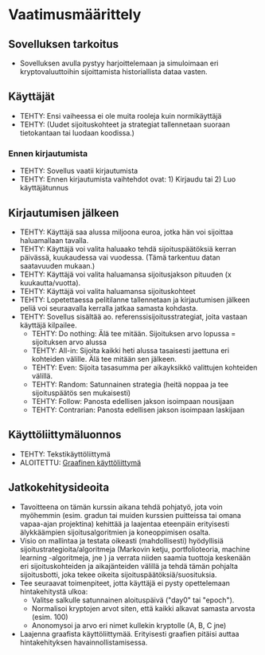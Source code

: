 # Vaatimusmäärittely
## Sovelluksen tarkoitus
 * Sovelluksen avulla pystyy harjoittelemaan ja simuloimaan eri kryptovaluuttoihin sijoittamista historiallista dataa vasten.
 
## Käyttäjät
* TEHTY: Ensi vaiheessa ei ole muita rooleja kuin normikäyttäjä 
* TEHTY: (Uudet sijoituskohteet ja strategiat tallennetaan suoraan tietokantaan tai luodaan koodissa.)

### Ennen kirjautumista
* TEHTY: Sovellus vaatii kirjautumista
* TEHTY: Ennen kirjautumista vaihtehdot ovat: 1) Kirjaudu tai 2) Luo käyttäjätunnus

## Kirjautumisen jälkeen
* TEHTY: Käyttäjä saa alussa miljoona euroa, jotka hän voi sijoittaa haluamallaan tavalla.
* TEHTY: Käyttäjä voi valita haluaako tehdä sijoituspäätöksiä kerran päivässä, kuukaudessa vai vuodessa. (Tämä tarkentuu datan saatavuuden mukaan.)
* TEHTY: Käyttäjä voi valita haluamansa sijoitusjakson pituuden (x kuukautta/vuotta).
* TEHTY: Käyttäjä voi valita haluamansa sijoituskohteet 
* TEHTY: Lopetettaessa pelitilanne tallennetaan ja kirjautumisen jälkeen peliä voi seuraavalla kerralla jatkaa samasta kohdasta. 
* TEHTY: Sovellus sisältää ao. referenssisijoitusstrategiat, joita vastaan käyttäjä kilpailee.
  * TEHTY: Do nothing: Älä tee mitään. Sijoituksen arvo lopussa = sijoituksen arvo alussa
  * TEHTY: All-in: Sijoita kaikki heti alussa tasaisesti jaettuna eri kohteiden välille. Älä tee mitään sen jälkeen.
  * TEHTY: Even: Sijoita tasasumma per aikayksikkö valittujen kohteiden välillä.
  * TEHTY: Random: Satunnainen strategia (heitä noppaa ja tee sijoituspäätös sen mukaisesti)
  * TEHTY: Follow: Panosta edellisen jakson isoimpaan nousijaan
  * TEHTY: Contrarian: Panosta edellisen jakson isoimpaan laskijaan


## Käyttöliittymäluonnos
 * TEHTY: Tekstikäyttöliittymä
 * ALOITETTU: [Graafinen käyttöliittymä](https://github.com/ramipiik/ot-harjoitustyo/blob/main/dokumentaatio/K%C3%A4ytt%C3%B6liittym%C3%A4luonnos.pdf)
 

## Jatkokehitysideoita
* Tavoitteena on tämän kurssin aikana tehdä pohjatyö, jota voin myöhemmin (esim. gradun tai muiden kurssien puitteissa tai omana vapaa-ajan projektina) kehittää ja laajentaa eteenpäin erityisesti älykkäämpien sijoitusalgoritmien ja koneoppimisen osalta. 
* Visio on mallintaa ja testata oikeasti (mahdollisesti) hyödyllisiä sijoitustrategioita/algoritmeja (Markovin ketju, portfolioteoria, machine learning -algoritmeja, jne ) ja verrata niiden saamia tuottoja keskenään eri sijoituskohteiden ja aikajänteiden välillä ja tehdä tämän pohjalta sijoitusbotti, joka tekee oikeita sijoituspäätöksiä/suosituksia.
* Tee seuraavat toimenpiteet, jotta käyttäjä ei pysty opettelemaan hintakehitystä ulkoa:
  * Valitse salkulle satunnainen aloituspäivä ("day0" tai "epoch"). 
  * Normalisoi kryptojen arvot siten, että kaikki alkavat samasta arvosta (esim. 100)
  * Anonomysoi ja arvo eri nimet kullekin kryptolle (A, B, C jne)
* Laajenna graafista käyttöliittymää. Erityisesti graafien pitäisi auttaa hintakehityksen havainnollistamisessa.
